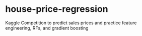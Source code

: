# house-price-regression
Kaggle Competition to predict sales prices and practice feature engineering, RFs, and gradient boosting
